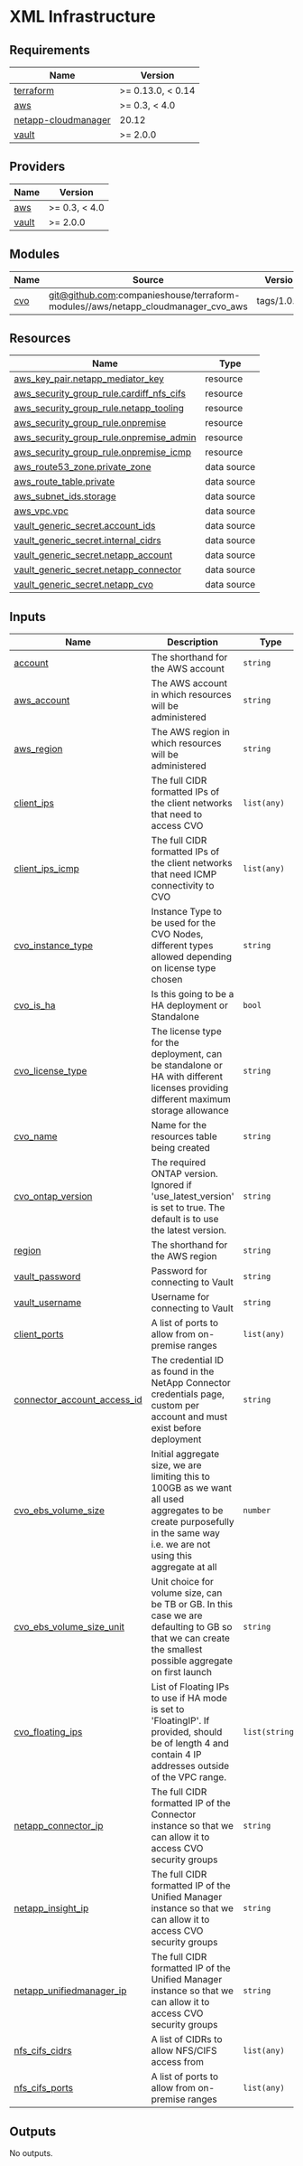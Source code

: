 # XML Infrastructure

<!-- BEGINNING OF PRE-COMMIT-TERRAFORM DOCS HOOK -->
## Requirements

| Name | Version |
|------|---------|
| <a name="requirement_terraform"></a> [terraform](#requirement\_terraform) | >= 0.13.0, < 0.14 |
| <a name="requirement_aws"></a> [aws](#requirement\_aws) | >= 0.3, < 4.0 |
| <a name="requirement_netapp-cloudmanager"></a> [netapp-cloudmanager](#requirement\_netapp-cloudmanager) | 20.12 |
| <a name="requirement_vault"></a> [vault](#requirement\_vault) | >= 2.0.0 |

## Providers

| Name | Version |
|------|---------|
| <a name="provider_aws"></a> [aws](#provider\_aws) | >= 0.3, < 4.0 |
| <a name="provider_vault"></a> [vault](#provider\_vault) | >= 2.0.0 |

## Modules

| Name | Source | Version |
|------|--------|---------|
| <a name="module_cvo"></a> [cvo](#module\_cvo) | git@github.com:companieshouse/terraform-modules//aws/netapp_cloudmanager_cvo_aws | tags/1.0.56 |

## Resources

| Name | Type |
|------|------|
| [aws_key_pair.netapp_mediator_key](https://registry.terraform.io/providers/hashicorp/aws/latest/docs/resources/key_pair) | resource |
| [aws_security_group_rule.cardiff_nfs_cifs](https://registry.terraform.io/providers/hashicorp/aws/latest/docs/resources/security_group_rule) | resource |
| [aws_security_group_rule.netapp_tooling](https://registry.terraform.io/providers/hashicorp/aws/latest/docs/resources/security_group_rule) | resource |
| [aws_security_group_rule.onpremise](https://registry.terraform.io/providers/hashicorp/aws/latest/docs/resources/security_group_rule) | resource |
| [aws_security_group_rule.onpremise_admin](https://registry.terraform.io/providers/hashicorp/aws/latest/docs/resources/security_group_rule) | resource |
| [aws_security_group_rule.onpremise_icmp](https://registry.terraform.io/providers/hashicorp/aws/latest/docs/resources/security_group_rule) | resource |
| [aws_route53_zone.private_zone](https://registry.terraform.io/providers/hashicorp/aws/latest/docs/data-sources/route53_zone) | data source |
| [aws_route_table.private](https://registry.terraform.io/providers/hashicorp/aws/latest/docs/data-sources/route_table) | data source |
| [aws_subnet_ids.storage](https://registry.terraform.io/providers/hashicorp/aws/latest/docs/data-sources/subnet_ids) | data source |
| [aws_vpc.vpc](https://registry.terraform.io/providers/hashicorp/aws/latest/docs/data-sources/vpc) | data source |
| [vault_generic_secret.account_ids](https://registry.terraform.io/providers/hashicorp/vault/latest/docs/data-sources/generic_secret) | data source |
| [vault_generic_secret.internal_cidrs](https://registry.terraform.io/providers/hashicorp/vault/latest/docs/data-sources/generic_secret) | data source |
| [vault_generic_secret.netapp_account](https://registry.terraform.io/providers/hashicorp/vault/latest/docs/data-sources/generic_secret) | data source |
| [vault_generic_secret.netapp_connector](https://registry.terraform.io/providers/hashicorp/vault/latest/docs/data-sources/generic_secret) | data source |
| [vault_generic_secret.netapp_cvo](https://registry.terraform.io/providers/hashicorp/vault/latest/docs/data-sources/generic_secret) | data source |

## Inputs

| Name | Description | Type | Default | Required |
|------|-------------|------|---------|:--------:|
| <a name="input_account"></a> [account](#input\_account) | The shorthand for the AWS account | `string` | n/a | yes |
| <a name="input_aws_account"></a> [aws\_account](#input\_aws\_account) | The AWS account in which resources will be administered | `string` | n/a | yes |
| <a name="input_aws_region"></a> [aws\_region](#input\_aws\_region) | The AWS region in which resources will be administered | `string` | n/a | yes |
| <a name="input_client_ips"></a> [client\_ips](#input\_client\_ips) | The full CIDR formatted IPs of the client networks that need to access CVO | `list(any)` | n/a | yes |
| <a name="input_client_ips_icmp"></a> [client\_ips\_icmp](#input\_client\_ips\_icmp) | The full CIDR formatted IPs of the client networks that need ICMP connectivity to CVO | `list(any)` | n/a | yes |
| <a name="input_cvo_instance_type"></a> [cvo\_instance\_type](#input\_cvo\_instance\_type) | Instance Type to be used for the CVO Nodes, different types allowed depending on license type chosen | `string` | n/a | yes |
| <a name="input_cvo_is_ha"></a> [cvo\_is\_ha](#input\_cvo\_is\_ha) | Is this going to be a HA deployment or Standalone | `bool` | n/a | yes |
| <a name="input_cvo_license_type"></a> [cvo\_license\_type](#input\_cvo\_license\_type) | The license type for the deployment, can be standalone or HA with different licenses providing different maximum storage allowance | `string` | n/a | yes |
| <a name="input_cvo_name"></a> [cvo\_name](#input\_cvo\_name) | Name for the resources table being created | `string` | n/a | yes |
| <a name="input_cvo_ontap_version"></a> [cvo\_ontap\_version](#input\_cvo\_ontap\_version) | The required ONTAP version. Ignored if 'use\_latest\_version' is set to true. The default is to use the latest version. | `string` | n/a | yes |
| <a name="input_region"></a> [region](#input\_region) | The shorthand for the AWS region | `string` | n/a | yes |
| <a name="input_vault_password"></a> [vault\_password](#input\_vault\_password) | Password for connecting to Vault | `string` | n/a | yes |
| <a name="input_vault_username"></a> [vault\_username](#input\_vault\_username) | Username for connecting to Vault | `string` | n/a | yes |
| <a name="input_client_ports"></a> [client\_ports](#input\_client\_ports) | A list of ports to allow from on-premise ranges | `list(any)` | `[]` | no |
| <a name="input_connector_account_access_id"></a> [connector\_account\_access\_id](#input\_connector\_account\_access\_id) | The credential ID as found in the NetApp Connector credentials page, custom per account and must exist before deployment | `string` | `null` | no |
| <a name="input_cvo_ebs_volume_size"></a> [cvo\_ebs\_volume\_size](#input\_cvo\_ebs\_volume\_size) | Initial aggregate size, we are limiting this to 100GB as we want all used aggregates to be create purposefully in the same way i.e. we are not using this aggregate at all | `number` | `100` | no |
| <a name="input_cvo_ebs_volume_size_unit"></a> [cvo\_ebs\_volume\_size\_unit](#input\_cvo\_ebs\_volume\_size\_unit) | Unit choice for volume size, can be TB or GB. In this case we are defaulting to GB so that we can create the smallest possible aggregate on first launch | `string` | `"GB"` | no |
| <a name="input_cvo_floating_ips"></a> [cvo\_floating\_ips](#input\_cvo\_floating\_ips) | List of Floating IPs to use if HA mode is set to 'FloatingIP'. If provided, should be of length 4 and contain 4 IP addresses outside of the VPC range. | `list(string)` | <pre>[<br>  null,<br>  null,<br>  null,<br>  null<br>]</pre> | no |
| <a name="input_netapp_connector_ip"></a> [netapp\_connector\_ip](#input\_netapp\_connector\_ip) | The full CIDR formatted IP of the Connector instance so that we can allow it to access CVO security groups | `string` | `"10.44.13.97/32"` | no |
| <a name="input_netapp_insight_ip"></a> [netapp\_insight\_ip](#input\_netapp\_insight\_ip) | The full CIDR formatted IP of the Unified Manager instance so that we can allow it to access CVO security groups | `string` | `"10.44.13.68/32"` | no |
| <a name="input_netapp_unifiedmanager_ip"></a> [netapp\_unifiedmanager\_ip](#input\_netapp\_unifiedmanager\_ip) | The full CIDR formatted IP of the Unified Manager instance so that we can allow it to access CVO security groups | `string` | `"10.44.13.208/32"` | no |
| <a name="input_nfs_cifs_cidrs"></a> [nfs\_cifs\_cidrs](#input\_nfs\_cifs\_cidrs) | A list of CIDRs to allow NFS/CIFS access from | `list(any)` | `[]` | no |
| <a name="input_nfs_cifs_ports"></a> [nfs\_cifs\_ports](#input\_nfs\_cifs\_ports) | A list of ports to allow from on-premise ranges | `list(any)` | `[]` | no |

## Outputs

No outputs.
<!-- END OF PRE-COMMIT-TERRAFORM DOCS HOOK -->